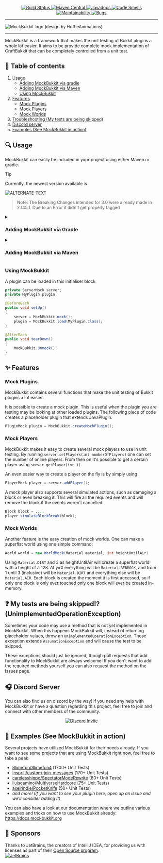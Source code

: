 <p align="center">
    <!-- Badges -->
    <a href="https://github.com/MockBukkit/MockBukkit/actions/">
        <img alt="Build Status" src="https://github.com/MockBukkit/MockBukkit/actions/workflows/publish.yml/badge.svg" />
    </a>
    <a href="https://search.maven.org/search?q=mockbukkit">
        <img alt="Maven Central" src="https://img.shields.io/maven-central/v/org.mockbukkit.mockbukkit/mockbukkit-v1.21?color=1bcc94&logo=apache-maven" />
    </a>
    <a href="https://javadoc.io/doc/org.mockbukkit.mockbukkit/mockbukkit-v1.21">
        <img alt="Javadocs" src="https://javadoc.io/badge2/org.mockbukkit.mockbukkit/mockbukkit-v1.21/javadoc.svg" />
    </a>
    <a href="https://sonarcloud.io/project/issues?resolved=false&types=CODE_SMELL&id=MockBukkit_MockBukkit">
        <img alt="Code Smells" src="https://sonarcloud.io/api/project_badges/measure?project=MockBukkit_MockBukkit&metric=code_smells">
    </a>
    <a href="https://sonarcloud.io/component_measures?id=MockBukkit_MockBukkit&metric=sqale_rating&view=list">
        <img alt="Maintainability" src="https://sonarcloud.io/api/project_badges/measure?project=MockBukkit_MockBukkit&metric=sqale_rating">
    </a>
    <a href="https://sonarcloud.io/project/issues?resolved=false&types=BUG&id=MockBukkit_MockBukkit">
        <img alt="Bugs" src="https://sonarcloud.io/api/project_badges/measure?project=MockBukkit_MockBukkit&metric=bugs">
    </a>
    <!-- Logo -->
    <hr />
        <img alt="MockBukkit logo (design by HuffleAnimations)" title="Design by HuffleAnimations" src="logo.png"/>
    <hr />
</p>

MockBukkit is a framework that makes the unit testing of Bukkit plugins a whole lot easier.
It aims to be provide complete mock implementation of CraftBukkit that can be completely controlled from a unit test.

## :page_facing_up: Table of contents

1. [Usage](#mag-usage)
    - [Adding MockBukkit via gradle](#adding-mockbukkit-via-gradle)
    - [Adding MockBukkit via Maven](#adding-mockbukkit-via-maven)
    - [Using MockBukkit](#using-mockbukkit)
2. [Features](#sparkles-features)
    - [Mock Plugins](#mock-plugins)
    - [Mock Players](#mock-players)
    - [Mock Worlds](#mock-worlds)
3. [Troubleshooting (My tests are being skipped)](#question-my-tests-are-being-skipped-unimplementedoperationexception)
4. [Discord server](#headphones-discord-server)
5. [Examples (See MockBukkit in action)](#tada-examples-see-mockbukkit-in-action)

## :mag: Usage

MockBukkit can easily be included in your project using either Maven or gradle.

> [!TIP]
> Currently, the newest version available is
>
> [![ALTERNATE-TEXT](https://img.shields.io/maven-central/v/org.mockbukkit.mockbukkit/mockbukkit-v1.21?color=1bcc94&logo=apache-maven)](https://search.maven.org/search?q=MockBukkit)


> Note: The Breaking Changes intended for 3.0 were already made in 2.145.1. Due to an Error it didn't get properly tagged

<details>
<summary><h3>Adding MockBukkit via Gradle</h3></summary>

MockBukkit can easily be included in Gradle using the Maven Central and PaperMC repositories.
Make sure to update the version as necessary.


```gradle
repositories {
    mavenCentral()
    maven { url 'https://repo.papermc.io/repository/maven-public/' }
}

dependencies {
    testImplementation 'org.mockbukkit.mockbukkit:mockbukkit-v1.21:[version]'
}
```

If you prefer to always have the latest Git version or need a specific commit/branch, you can always
use [JitPack](https://jitpack.io/#MockBukkit/MockBukkit) as your maven repository:

```gradle
repositories {
    maven { url 'https://jitpack.io' }
    maven { url 'https://repo.papermc.io/repository/maven-public/' }
}

dependencies {
    testImplementation 'com.github.MockBukkit:MockBukkit:v1.21-SNAPSHOT'
}
```

Note: use `v1.13-SNAPSHOT` to test a Bukkit 1.13 plugin or any other version if
the [branch](https://github.com/MockBukkit/MockBukkit/branches) exists.
These branches will not be receiving patches actively, but any issues will be resolved and any pull requests on them
will be accepted.
This is because back-porting every single patch on every branch is incredibly time-consuming and slows down the
development of MockBukkit.

</details>

<details>
<summary><h3>Adding MockBukkit via Maven</h3></summary>

MockBukkit can easily be included in Maven using the default Maven Central and PaperMC repositories.
> Note: Make sure to update the version as necessary and put this dependency above your dependency that provides bukkit.

```xml
<repositories>
    <repository>
        <id>papermc</id>
        <url>https://repo.papermc.io/repository/maven-public/</url>
    </repository>
</repositories>

<dependencies>
  <dependency>
    <groupId>org.mockbukkit.mockbukkit</groupId>
    <artifactId>mockbukkit-v1.21</artifactId>
    <version>[version]</version>
    <scope>test</scope>
  </dependency>
</dependencies>
```

The `test` scope is important here since you are likely to only be using MockBukkit during the `test` stage of your
Maven lifecycle and not in your final product. 

If you prefer to always have the latest Git version or need a specific commit/branch, you can always
use [JitPack](https://jitpack.io/#MockBukkit/MockBukkit) as your maven repository:

```xml
<repositories>
    <repository>
        <id>jitpack.io</id>
        <url>https://jitpack.io</url>
    </repository>
    <repository>
        <id>papermc</id>
        <url>https://repo.papermc.io/repository/maven-public/</url>
    </repository>
</repositories>

<dependencies>
  <dependency>
    <groupId>com.github.MockBukkit</groupId>
    <artifactId>MockBukkit</artifactId>
    <version>v1.21-SNAPSHOT</version>
    <scope>test</scope>
  </dependency>
</dependencies>
```

Note: use `v1.13-SNAPSHOT` to test a Bukkit 1.13 plugin or any other version if
the [branch](https://github.com/MockBukkit/MockBukkit/branches) exists.
These branches will not be receiving patches actively, but any issues will be resolved and any pull requests on them
will be accepted.
This is because back-porting every single patch on every branch is incredibly time-consuming and slows down the
development of MockBukkit.

</details>

### Using MockBukkit

A plugin can be loaded in this initialiser block.

```java
private ServerMock server;
private MyPlugin plugin;

@BeforeEach
public void setUp()
{
    server = MockBukkit.mock();
    plugin = MockBukkit.load(MyPlugin.class);
}

@AfterEach
public void tearDown()
{
    MockBukkit.unmock();
}
```

## :sparkles: Features

### Mock Plugins

MockBukkit contains several functions that make the unit testing of Bukkit plugins a lot easier.

It is possible to create a mock plugin.
This is useful when the plugin you are testing may be looking at other loaded plugins.
The following piece of code creates a placeholder plugin that extends JavaPlugin.

```java
PluginMock plugin = MockBukkit.createMockPlugin();
```

### Mock Players

MockBukkit makes it easy to create several mock players to use in unit testing.
By running ```server.setPlayers(int numberOfPlayers)``` one can set the number of online players.
From then on it's possible to get a certain player using ```server.getPlayer(int i)```.

An even easier way to create a player on the fly is by simply using

```java
PlayerMock player = server.addPlayer();
```

A mock player also supports several simulated actions, such as damaging a block or even
breaking it. This will fire all the required events and will remove the block if the
events weren't cancelled.

```java
Block block = ...;
player.simulateBlockBreak(block);
```

### Mock Worlds

Another feature is the easy creation of mock worlds.
One can make a superflat world using one simple command:

```java
World world = new WorldMock(Material material, int heightUntilAir)
```

Using `Material.DIRT` and 3 as heightUntilAir will create a superflat world with a height of a 128.
At y=0 everything will be `Material.BEDROCK`, and from 1 until 3 (inclusive) will be `Material.DIRT`
and everything else will be `Material.AIR`.
Each block is created the moment it is first accessed, so if only one block is only ever touched only one
block will ever be created in-memory.

## :question: My tests are being skipped!? (UnimplementedOperationException)

Sometimes your code may use a method that is not yet implemented in MockBukkit.
When this happens MockBukkit will, instead of returning placeholder values, throw
an `UnimplementedOperationException`.
These exception extends `AssumationException` and will cause the test to be skipped.

These exceptions should just be ignored, though pull requests that add functionality to MockBukkit are always welcome!
If you don't want to add the required methods yourself you can also request the method on the issues page.

## :headphones: Discord Server

You can also find us on discord by the way!
If you need any help with MockBukkit or have a question regarding this project, feel free to join and connect with other
members of the community.
<p align="center">
  <a href="https://discord.gg/s4cWYgsFaV">
    <img src="https://discordapp.com/api/guilds/792754410576019477/widget.png?style=banner3" alt="Discord Invite"/>
  </a>
</p>

## :tada: Examples (See MockBukkit in action)

Several projects have utilized MockBukkit for their needs already.
If you want to see some projects that are using MockBukkit right now, feel free to take a peak:

- [Slimefun/Slimefun4](https://github.com/Slimefun/Slimefun4/tree/master/src/test/java/io/github/thebusybiscuit/slimefun4)
  (1700+ Unit Tests)
- [Insprill/custom-join-messages](https://github.com/Insprill/custom-join-messages/tree/master/src/test/kotlin/net/insprill/cjm)
  (170+ Unit Tests)
- [carelesshippo/SpectatorModeRewrite](https://github.com/carelesshippo/SpectatorModeRewrite/tree/dev/src/test/java/me/ohowe12/spectatormode)
  (80+ Unit Tests)
- [lluiscamino/MultiverseHardcore](https://github.com/lluiscamino/MultiverseHardcore/tree/master/src/test/java/me/lluiscamino/multiversehardcore)
  (75+ Unit Tests)
- [axelrindle/PocketKnife](https://github.com/axelrindle/PocketKnife/tree/main/api/src/test/kotlin)
  (50+ Unit Tests)
- *and more! (If you want to see your plugin here, open up an issue and we'll consider adding it)*

You can also have a look at our documentation where we outline various examples and tricks on how to use MockBukkit
already:
https://docs.mockbukkit.org

## :gift_heart: Sponsors

Thanks to JetBrains, the creators of IntelliJ IDEA, for providing us with licenses as part of their [Open Source program](https://www.jetbrains.com/opensource/).  
[![JetBrains](https://resources.jetbrains.com/storage/products/company/brand/logos/jb_beam.svg)](https://www.jetbrains.com/opensource/)
